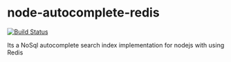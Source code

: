 node-autocomplete-redis
=======================

[![Build Status](https://travis-ci.org/bcokca/node-autocomplete-redis.svg?branch=master)](https://travis-ci.org/bcokca/node-autocomplete-redis)


Its a NoSql autocomplete search index implementation for nodejs with using Redis

